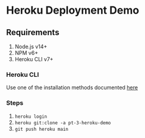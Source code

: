 # Heroku Deployment Demo

## Requirements
1. Node.js v14+
2. NPM v6+
3. Heroku CLI v7+

### Heroku CLI

Use one of the installation methods documented [here](https://devcenter.heroku.com/articles/heroku-cli)

### Steps
1. `heroku login`
2. `heroku git:clone -a pt-3-heroku-demo`
3. `git push heroku main`